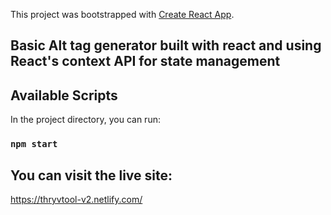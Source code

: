 This project was bootstrapped with [Create React App](https://github.com/facebook/create-react-app).

## Basic Alt tag generator built with react and using React's context API for state management
 
## Available Scripts

In the project directory, you can run:

### `npm start`


## You can visit the live site:

https://thryvtool-v2.netlify.com/
